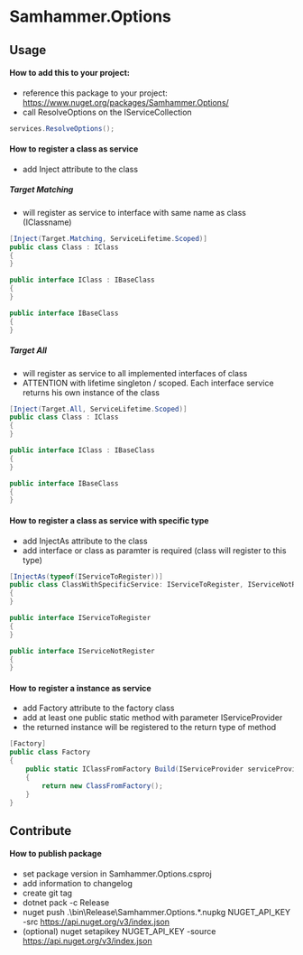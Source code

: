 # Samhammer.Options

## Usage

#### How to add this to your project:
- reference this package to your project: https://www.nuget.org/packages/Samhammer.Options/
- call ResolveOptions on the IServiceCollection

```csharp
services.ResolveOptions();
```

#### How to register a class as service
- add Inject attribute to the class

##### Target Matching
- will register as service to interface with same name as class (IClassname)

```csharp
[Inject(Target.Matching, ServiceLifetime.Scoped)]
public class Class : IClass
{
}

public interface IClass : IBaseClass
{
}

public interface IBaseClass
{
}
```

##### Target All
- will register as service to all implemented interfaces of class
- ATTENTION with lifetime singleton / scoped. Each interface service returns his own instance of the class

```csharp
[Inject(Target.All, ServiceLifetime.Scoped)]
public class Class : IClass
{
}

public interface IClass : IBaseClass
{
}

public interface IBaseClass
{
}
```

#### How to register a class as service with specific type
- add InjectAs attribute to the class
- add interface or class as paramter is required (class will register to this type)

```csharp
[InjectAs(typeof(IServiceToRegister))]
public class ClassWithSpecificService: IServiceToRegister, IServiceNotRegister
{
}

public interface IServiceToRegister
{
}

public interface IServiceNotRegister
{
}
```

#### How to register a instance as service
- add Factory attribute to the factory class
- add at least one public static method with parameter IServiceProvider
- the returned instance will be registered to the return type of method

```csharp
[Factory]
public class Factory
{
    public static IClassFromFactory Build(IServiceProvider serviceProvider)
    {
        return new ClassFromFactory();
    }
}
```

## Contribute

#### How to publish package
- set package version in Samhammer.Options.csproj
- add information to changelog
- create git tag
- dotnet pack -c Release
- nuget push .\bin\Release\Samhammer.Options.*.nupkg NUGET_API_KEY -src https://api.nuget.org/v3/index.json
- (optional) nuget setapikey NUGET_API_KEY -source https://api.nuget.org/v3/index.json
